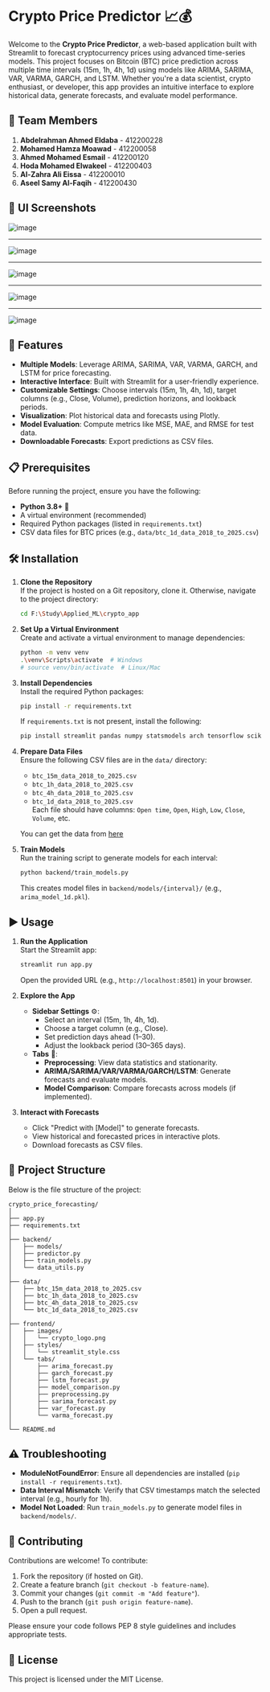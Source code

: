 # Crypto Price Predictor 📈💰

Welcome to the **Crypto Price Predictor**, a web-based application built with Streamlit to forecast cryptocurrency prices using advanced time-series models. This project focuses on Bitcoin (BTC) price prediction across multiple time intervals (15m, 1h, 4h, 1d) using models like ARIMA, SARIMA, VAR, VARMA, GARCH, and LSTM. Whether you're a data scientist, crypto enthusiast, or developer, this app provides an intuitive interface to explore historical data, generate forecasts, and evaluate model performance.


## 👥 Team Members

1) **Abdelrahman Ahmed Eldaba** - 412200228
2) **Mohamed Hamza Moawad** - 412200058
3) **Ahmed Mohamed Esmail** - 412200120
4) **Hoda Mohamed Elwakeel** - 412200403
5) **Al-Zahra Ali Eissa** - 412200010
6) **Aseel Samy Al-Faqih** - 412200430


## 📸 UI Screenshots
![image](frontend/images/screen_1.PNG)

---

![image](frontend/images/screen_2.PNG)

---

![image](frontend/images/screen_3.PNG)

---

![image](frontend/images/screen_4.PNG)

---

![image](frontend/images/screen_5.PNG)

## 🚀 Features

- **Multiple Models**: Leverage ARIMA, SARIMA, VAR, VARMA, GARCH, and LSTM for price forecasting.
- **Interactive Interface**: Built with Streamlit for a user-friendly experience.
- **Customizable Settings**: Choose intervals (15m, 1h, 4h, 1d), target columns (e.g., Close, Volume), prediction horizons, and lookback periods.
- **Visualization**: Plot historical data and forecasts using Plotly.
- **Model Evaluation**: Compute metrics like MSE, MAE, and RMSE for test data.
- **Downloadable Forecasts**: Export predictions as CSV files.

## 📋 Prerequisites

Before running the project, ensure you have the following:

- **Python 3.8+** 🐍
- A virtual environment (recommended)
- Required Python packages (listed in `requirements.txt`)
- CSV data files for BTC prices (e.g., `data/btc_1d_data_2018_to_2025.csv`)

## 🛠️ Installation

1. **Clone the Repository**  
   If the project is hosted on a Git repository, clone it. Otherwise, navigate to the project directory:
   ```bash
   cd F:\Study\Applied_ML\crypto_app
   ```

2. **Set Up a Virtual Environment**  
   Create and activate a virtual environment to manage dependencies:
   ```bash
   python -m venv venv
   .\venv\Scripts\activate  # Windows
   # source venv/bin/activate  # Linux/Mac
   ```

3. **Install Dependencies**  
   Install the required Python packages:
   ```bash
   pip install -r requirements.txt
   ```
   If `requirements.txt` is not present, install the following:
   ```bash
   pip install streamlit pandas numpy statsmodels arch tensorflow scikit-learn joblib plotly
   ```

4. **Prepare Data Files**  
   Ensure the following CSV files are in the `data/` directory:
   - `btc_15m_data_2018_to_2025.csv`
   - `btc_1h_data_2018_to_2025.csv`
   - `btc_4h_data_2018_to_2025.csv`
   - `btc_1d_data_2018_to_2025.csv`  
   Each file should have columns: `Open time`, `Open`, `High`, `Low`, `Close`, `Volume`, etc.

   You can get the data from [here](https://www.kaggle.com/datasets/novandraanugrah/bitcoin-historical-datasets-2018-2024)

5. **Train Models**  
   Run the training script to generate models for each interval:
   ```bash
   python backend/train_models.py
   ```
   This creates model files in `backend/models/{interval}/` (e.g., `arima_model_1d.pkl`).

## ▶️ Usage

1. **Run the Application**  
   Start the Streamlit app:
   ```bash
   streamlit run app.py
   ```
   Open the provided URL (e.g., `http://localhost:8501`) in your browser.

2. **Explore the App**  
   - **Sidebar Settings** ⚙️:
     - Select an interval (15m, 1h, 4h, 1d).
     - Choose a target column (e.g., Close).
     - Set prediction days ahead (1–30).
     - Adjust the lookback period (30–365 days).
   - **Tabs** 📑:
     - **Preprocessing**: View data statistics and stationarity.
     - **ARIMA/SARIMA/VAR/VARMA/GARCH/LSTM**: Generate forecasts and evaluate models.
     - **Model Comparison**: Compare forecasts across models (if implemented).

3. **Interact with Forecasts**  
   - Click "Predict with [Model]" to generate forecasts.
   - View historical and forecasted prices in interactive plots.
   - Download forecasts as CSV files.

## 📂 Project Structure

Below is the file structure of the project:

```
crypto_price_forecasting/
│
├── app.py
├── requirements.txt
│
├── backend/
│   ├── models/
│   ├── predictor.py
│   ├── train_models.py
│   └── data_utils.py
│
├── data/
│   ├── btc_15m_data_2018_to_2025.csv
│   ├── btc_1h_data_2018_to_2025.csv
│   ├── btc_4h_data_2018_to_2025.csv
│   └── btc_1d_data_2018_to_2025.csv
│
├── frontend/
│   ├── images/
│   │   └── crypto_logo.png
│   ├── styles/
│   │   └── streamlit_style.css
│   └── tabs/
│       ├── arima_forecast.py
│       ├── garch_forecast.py
│       ├── lstm_forecast.py
│       ├── model_comparison.py
│       ├── preprocessing.py
│       ├── sarima_forecast.py
│       ├── var_forecast.py
│       └── varma_forecast.py
│
└── README.md
```

## ⚠️ Troubleshooting

- **ModuleNotFoundError**: Ensure all dependencies are installed (`pip install -r requirements.txt`).
- **Data Interval Mismatch**: Verify that CSV timestamps match the selected interval (e.g., hourly for 1h).
- **Model Not Loaded**: Run `train_models.py` to generate model files in `backend/models/`.

## 🤝 Contributing

Contributions are welcome! To contribute:
1. Fork the repository (if hosted on Git).
2. Create a feature branch (`git checkout -b feature-name`).
3. Commit your changes (`git commit -m "Add feature"`).
4. Push to the branch (`git push origin feature-name`).
5. Open a pull request.

Please ensure your code follows PEP 8 style guidelines and includes appropriate tests.

## 📜 License

This project is licensed under the MIT License.
